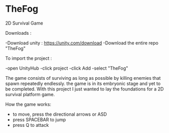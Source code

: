 # TheFog
2D Survival Game

Downloads :

-Download unity : https://unity.com/download
-Download the entire repo "TheFog"

To import the project :

-open UnityHub
-click project
-click Add
-select "TheFog"

The game consists of surviving as long as possible by killing enemies that spawn repeatedly endlessly.
the game is in its embryonic stage and yet to be completed.
With this project I just wanted to lay the foundations for a 2D survival platform game.

How the game works:

- to move, press the directional arrows or ASD
- press SPACEBAR to jump
- press Q to attack
